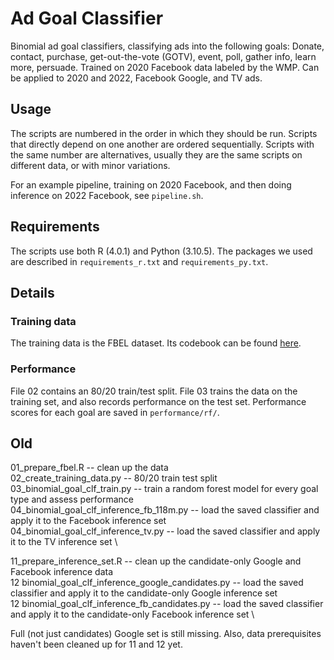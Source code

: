 # Ad Goal Classifier
Binomial ad goal classifiers, classifying ads into the following goals: Donate, contact, purchase, get-out-the-vote (GOTV), event, poll, gather info, learn more, persuade. Trained on 2020 Facebook data labeled by the WMP. Can be applied to 2020 and 2022, Facebook Google, and TV ads.

## Usage
The scripts are numbered in the order in which they should be run. Scripts that directly depend on one another are ordered sequentially. Scripts with the same number are alternatives, usually they are the same scripts on different data, or with minor variations.

For an example pipeline, training on 2020 Facebook, and then doing inference on 2022 Facebook, see `pipeline.sh`.

## Requirements
The scripts use both R (4.0.1) and Python (3.10.5). The packages we used are described in `requirements_r.txt` and `requirements_py.txt`.

## Details
### Training data
The training data is the FBEL dataset. Its codebook can be found [here](
https://drive.google.com/drive/folders/1gx1hDxEON_ck_i49nhbFpGXFCRbCU5bM?usp=share_link).

### Performance
File 02 contains an 80/20 train/test split. File 03 trains the data on the training set, and also records performance on the test set. Performance scores for each goal are saved in `performance/rf/`.

## Old
01_prepare_fbel.R -- clean up the data  
02_create_training_data.py -- 80/20 train test split  
03_binomial_goal_clf_train.py -- train a random forest model for every goal type and assess performance  
04_binomial_goal_clf_inference_fb_118m.py -- load the saved classifier and apply it to the Facebook inference set  
04_binomial_goal_clf_inference_tv.py -- load the saved classifier and apply it to the TV inference set \

11_prepare_inference_set.R -- clean up the candidate-only Google and Facebook inference data  
12 binomial_goal_clf_inference_google_candidates.py -- load the saved classifier and apply it to the candidate-only Google inference set  
12 binomial_goal_clf_inference_fb_candidates.py -- load the saved classifier and apply it to the candidate-only Facebook inference set \

Full (not just candidates) Google set is still missing. Also, data prerequisites haven't been cleaned up for 11 and 12 yet.